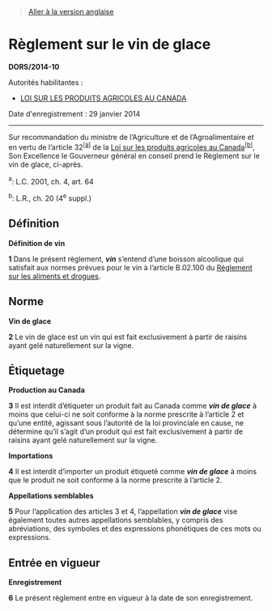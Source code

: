 > [Aller à la version anglaise](/en/Regulations/Statutory%20Orders%20and%20Regulations/2014/10.md)

# Règlement sur le vin de glace

**DORS/2014-10**

Autorités habilitantes : 
- [LOI SUR LES PRODUITS AGRICOLES AU CANADA](/fr/Lois/Lois%20du%20Canada/1985/ch.%2020%20(4e%20suppl.).md)

Date d'enregistrement : 29 janvier 2014

----------

Sur recommandation du ministre de l’Agriculture et de l’Agroalimentaire et en vertu de l’article 32<sup><a href='#nbp_a'>[a]</a></sup> de la [Loi sur les produits agricoles au Canada](/fr/Lois/Lois%20du%20Canada/1985/ch.%2020%20(4e%20suppl.).md)<sup><a href='#nbp_b'>[b]</a></sup>, Son Excellence le Gouverneur général en conseil prend le Règlement sur le vin de glace, ci-après.

<a name='nbp_a'><sup>a</sup></a>: L.C. 2001, ch. 4, art. 64<br />

<a name='nbp_b'><sup>b</sup></a>: L.R., ch. 20 (4<sup>e</sup> suppl.)<br />




## Définition



**Définition de vin**

**1** Dans le présent règlement, ***vin*** s’entend d’une boisson alcoolique qui satisfait aux normes prévues pour le vin à l’article B.02.100 du [Règlement sur les aliments et drogues](/fr/Règlements/Codification%20des%20règlements%20du%20Canada/801-900/C.R.C.,%20ch.%20870.md).




## Norme



**Vin de glace**

**2** Le vin de glace est un vin qui est fait exclusivement à partir de raisins ayant gelé naturellement sur la vigne.




## Étiquetage



**Production au Canada**

**3** Il est interdit d’étiqueter un produit fait au Canada comme ***vin de glace*** à moins que celui-ci ne soit conforme à la norme prescrite à l’article 2 et qu’une entité, agissant sous l’autorité de la loi provinciale en cause, ne détermine qu’il s’agit d’un produit qui est fait exclusivement à partir de raisins ayant gelé naturellement sur la vigne.




**Importations**

**4** Il est interdit d’importer un produit étiqueté comme ***vin de glace*** à moins que le produit ne soit conforme à la norme prescrite à l’article 2.




**Appellations semblables**

**5** Pour l’application des articles 3 et 4, l’appellation ***vin de glace*** vise également toutes autres appellations semblables, y compris des abréviations, des symboles et des expressions phonétiques de ces mots ou expressions.




## Entrée en vigueur



**Enregistrement**

**6** Le présent règlement entre en vigueur à la date de son enregistrement.


